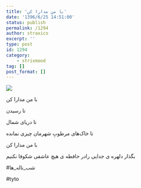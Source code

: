 ```yaml
---
title: 'با من مدارا کن'
date: '1396/6/25 14:51:00'
status: publish
permalink: /1294
author: straxico
excerpt: ''
type: post
id: 1294
category:
    - strixmood
tag: []
post_format: []
---
```

![](../../uploads/2015/08/10891016_596470920497519_853120261_n.jpg)

با من مدارا کن

تا رسیدن

تا دریای شمال

تا خاک‌های مرطوبِ شهرمان چیزی نمانده

با من مدارا کن

بگذار دلهره ی جدایی رادر حافظه ی هیچ عاشقی شکوفا نکنیم

\#شب\_ناله\_ها

\#tyto